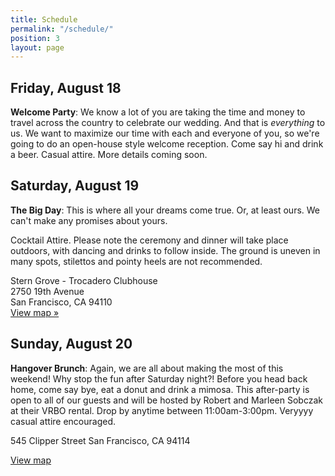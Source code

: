 ```yaml
---
title: Schedule
permalink: "/schedule/"
position: 3
layout: page
---
```


## Friday, August 18

**Welcome Party**: We know a lot of you are taking the time and money to travel across the country to celebrate our wedding. And that is *everything* to us. We want to maximize our time with each and everyone of you, so we're going to do an open-house style welcome reception. Come say hi and drink a beer. Casual attire. More details coming soon.

## Saturday, August 19

**The Big Day**: This is where all your dreams come true. Or, at least ours. We can't make any promises about yours.

Cocktail Attire. Please note the ceremony and dinner will take place outdoors, with dancing and drinks to follow inside. The ground is uneven in many spots, stilettos and pointy heels are not recommended.

Stern Grove - Trocadero Clubhouse<br>
2750 19th Avenue<br>
San Francisco, CA 94110<br>
[View map »](https://www.google.com/maps/place/Trocadero+Clubhouse/@37.7361793,-122.4773553,17z/data=!4m13!1m7!3m6!1s0x808f7d9607230b99:0xdc23844628562c9b!2s2750+19th+Ave,+San+Francisco,+CA+94132!3b1!8m2!3d37.7361793!4d-122.4751666!3m4!1s0x0:0xe93215d73ebc37b5!8m2!3d37.7361644!4d-122.478177)

## Sunday, August 20

**Hangover Brunch**: Again, we are all about making the most of this weekend! Why stop the fun after Saturday night?! Before you head back home, come say bye, eat a donut and drink a mimosa. This after-party is open to all of our guests and will be hosted by Robert and Marleen Sobczak at their VRBO rental. Drop by anytime between 11:00am-3:00pm. Veryyyy casual attire encouraged.

545 Clipper Street 
San Francisco, CA 94114

[View map](https://www.google.com/maps/place/545+Clipper+St,+San+Francisco,+CA+94114/@37.7484612,-122.4392457,17z/data=!3m1!4b1!4m5!3m4!1s0x808f7e0d393bdde3:0xeee1a60534295003!8m2!3d37.748457!4d-122.437057)